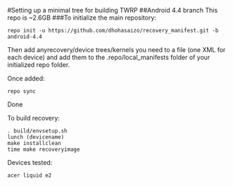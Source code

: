 #Setting up a minimal tree for building TWRP
##Android 4.4 branch
This repo is ~2.6GB
###To initialize the main repository:

````
repo init -u https://github.com/dhohasaizo/recovery_manifest.git -b android-4.4
````
Then add anyrecovery/device trees/kernels you need to a file (one XML for each device) and add them to the .repo/local_manifests folder of your initialized repo folder.

Once added:
````
repo sync
````
Done

To build recovery:
````
. build/envsetup.sh
lunch (devicename)
make installclean
time make recoveryimage
````


Devices tested:

````
acer liquid e2
````
